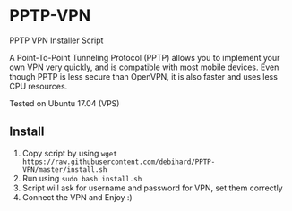 # PPTP-VPN
PPTP VPN Installer Script


A Point-To-Point Tunneling Protocol (PPTP) allows you to implement your own VPN very quickly, and is compatible with most mobile devices. Even though PPTP is less secure than OpenVPN, it is also faster and uses less CPU resources.

Tested on Ubuntu 17.04 (VPS)


## Install
1. Copy script by using `wget https://raw.githubusercontent.com/debihard/PPTP-VPN/master/install.sh`
2. Run using `sudo bash install.sh`
3. Script will ask for username and password for VPN, set them correctly
4. Connect the VPN and Enjoy :)
